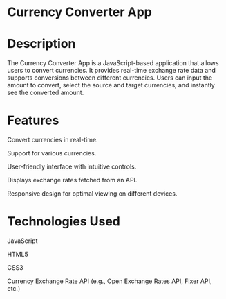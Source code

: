 # Currency Converter App

# Description
The Currency Converter App is a JavaScript-based application that allows users to convert currencies. It provides real-time exchange rate data and supports conversions between different currencies. Users can input the amount to convert, select the source and target currencies, and instantly see the converted amount.

# Features

Convert currencies in real-time.

Support for various currencies.

User-friendly interface with intuitive controls.

Displays exchange rates fetched from an API.

Responsive design for optimal viewing on different devices.

# Technologies Used

JavaScript

HTML5

CSS3

Currency Exchange Rate API (e.g., Open Exchange Rates API, Fixer API, etc.)
